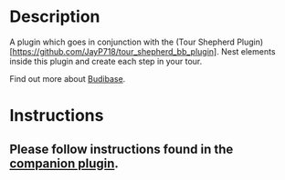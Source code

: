 
# Description
A plugin which goes in conjunction with the (Tour Shepherd Plugin)[https://github.com/JayP718/tour_shepherd_bb_plugin]. Nest elements inside this plugin and create each step in your tour. 

Find out more about [Budibase](https://github.com/Budibase/budibase).

# Instructions

## Please follow instructions found in the [companion plugin](https://github.com/JayP718/tour_shepherd_bb_plugin).